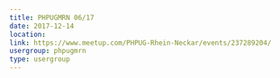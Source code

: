 ```yaml
---
title: PHPUGMRN 06/17
date: 2017-12-14
location: 
link: https://www.meetup.com/PHPUG-Rhein-Neckar/events/237289204/
usergroup: phpugmrn
type: usergroup
---
```

